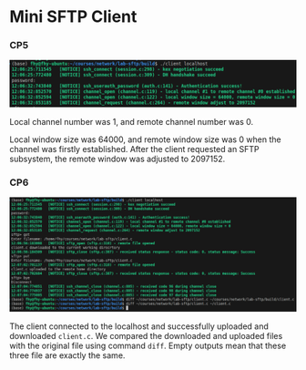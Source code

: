 # Mini SFTP Client

### CP5

![CP5](./ckpt_5.png)

Local channel number was 1, and remote channel number was 0.

Local window size was 64000, and remote window size was 0 when the channel was firstly established. After the client requested an SFTP subsystem, the remote window was adjusted to 2097152.

### CP6

![CP6](./ckpt_6.png)

The client connected to the localhost and successfully uploaded and downloaded `client.c`. We compared the downloaded and uploaded files with the original file using command `diff`. Empty outputs mean that these three file are exactly the same.
